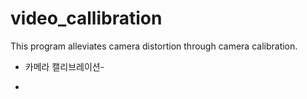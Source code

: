 # video_callibration
This program alleviates camera distortion through camera calibration.

- 카메라 캘리브레이션-

- 

